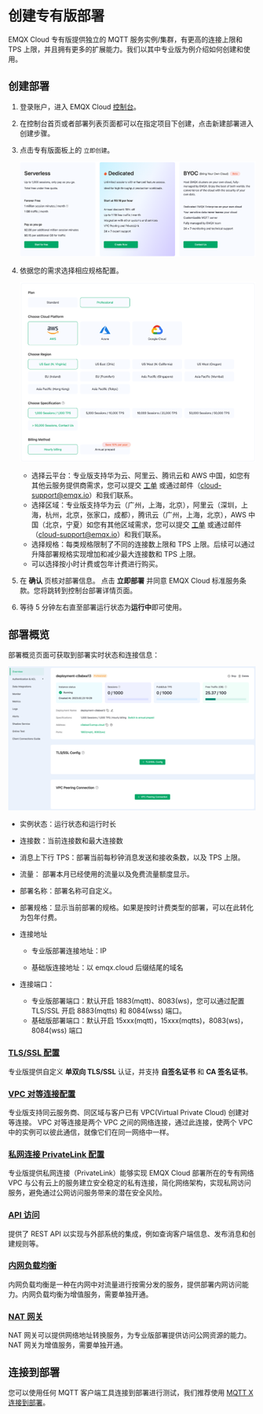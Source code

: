 # 创建专有版部署

EMQX Cloud 专有版提供独立的 MQTT 服务实例/集群，有更高的连接上限和 TPS 上限，并且拥有更多的扩展能力。我们以其中专业版为例介绍如何创建和使用。

## 创建部署

1. 登录账户，进入 EMQX Cloud [控制台](https://cloud.emqx.com/console/)。

2. 在控制台首页或者部署列表页面都可以在指定项目下创建，点击新建部署进入创建步骤。

3. 点击专有版面板上的 `立即创建`。

   ![select_deployment_type](./_assets/create_serverless.png)

4. 依据您的需求选择相应规格配置。

   ![select_deployment_spec](./_assets/select_deployment_spec.png)

   - 选择云平台：专业版支持华为云、阿里云、腾讯云和 AWS 中国，如您有其他云服务提供商需求，您可以提交 [工单](../feature/tickets.md) 或通过邮件（cloud-support@emqx.io）和我们联系。
   - 选择区域：专业版支持华为云（广州，上海，北京），阿里云（深圳，上海，杭州，北京，张家口，成都），腾讯云（广州，上海，北京），AWS 中国（北京，宁夏）如您有其他区域需求，您可以提交 [工单](../feature/tickets.md) 或通过邮件（cloud-support@emqx.io）和我们联系。
   - 选择规格：每类规格限制了不同的连接数上限和 TPS 上限。后续可以通过升降部署规格实现增加和减少最大连接数和 TPS 上限。
   - 可以选择按小时计费或包年计费进行购买。

6. 在 **确认** 页核对部署信息。 点击 **立即部署** 并同意 EMQX Cloud 标准服务条款。您将跳转到控制台部署详情页面。
7. 等待 5 分钟左右直至部署运行状态为**运行中**即可使用。


## 部署概览

部署概览页面可获取到部署实时状态和连接信息：

   ![dedicated](./_assets/dedicated_overview.png)

* 实例状态：运行状态和运行时长
* 连接数：当前连接数和最大连接数
* 消息上下行 TPS：部署当前每秒钟消息发送和接收条数，以及 TPS 上限。
* 流量： 部署本月已经使用的流量以及免费流量额度显示。
* 部署名称：部署名称可自定义。
* 部署规格：显示当前部署的规格。如果是按时计费类型的部署，可以在此转化为包年付费。
* 连接地址

  * 专业版部署连接地址：IP

  * 基础版连接地址：以 emqx.cloud 后缀结尾的域名

* 连接端口：

  * 专业版部署端口：默认开启 1883(mqtt)、8083(ws)，您可以通过配置 TLS/SSL 开启 8883(mqtts) 和 8084(wss) 端口。
  * 基础版部署端口：默认开启 15xxx(mqtt)，15xxx(mqtts)，8083(ws)， 8084(wss) 端口


### [TLS/SSL 配置](./tls_ssl.md)

专业版提供自定义 **单双向 TLS/SSL** 认证，并支持 **自签名证书** 和 **CA 签名证书**。


### [VPC 对等连接配置](./vpc_peering.md)

专业版支持同云服务商、同区域与客户已有 VPC(Virtual Private Cloud) 创建对等连接。 VPC 对等连接是两个 VPC 之间的网络连接，通过此连接，使两个 VPC 中的实例可以彼此通信，就像它们在同一网络中一样。


### [私网连接 PrivateLink 配置](./privatelink.md)
专业版提供私网连接（PrivateLink）能够实现 EMQX Cloud 部署所在的专有网络 VPC 与公有云上的服务建立安全稳定的私有连接，简化网络架构，实现私网访问服务，避免通过公网访问服务带来的潜在安全风险。


### [API 访问](../api/introduction.md)

提供了 REST API 以实现与外部系统的集成，例如查询客户端信息、发布消息和创建规则等。

### [内网负载均衡](../vas/intranet-lb.md)

内网负载均衡是一种在内网中对流量进行按需分发的服务，提供部署内网访问能力。内网负载均衡为增值服务，需要单独开通。


### [NAT 网关](../vas/nat-gateway.md)

NAT 网关可以提供网络地址转换服务，为专业版部署提供访问公网资源的能力。NAT 网关为增值服务，需要单独开通。


## 连接到部署

您可以使用任何 MQTT 客户端工具连接到部署进行测试，我们推荐使用 [MQTT X 连接到部署](../connect_to_deployments/mqttx.md)。

